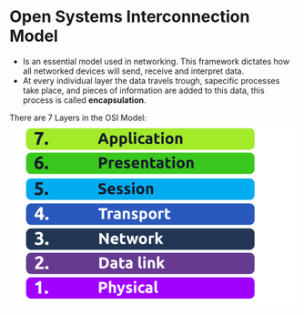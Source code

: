 #  Open Systems Interconnection Model

 - Is an essential model used in networking. This framework dictates how all networked devices will send, receive and interpret data.
 - At every individual layer the data travels trough, sapecific processes take place, and pieces of information are added to this data, this process is called __encapsulation__. 

 There are 7 Layers in the OSI Model:
 ![alt text](image.png)
